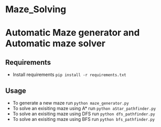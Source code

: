 # Maze_Solving

# Automatic Maze generator and Automatic maze solver



## Requirements
* Install requirements `pip install -r requirements.txt`

## Usage
* To generate a new maze run `python maze_generator.py`
* To solve an exisiting maze using A* run `python aStar_pathfinder.py`
* To solve an exisiting maze using DFS run `python dfs_pathfinder.py`
* To solve an exisiting maze using BFS run `python bfs_pathfinder.py`
